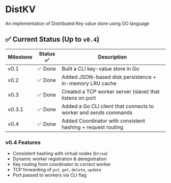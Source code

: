 # DistKV
An implementation  of Distributed Key value store using GO language

## ✅ Current Status (Up to `v0.4`)

| Milestone | Status ✅ | Description                                                   |
| --------- | -------- | ------------------------------------------------------------- |
| v0.1      | ✅ Done   | Built a CLI key-value store in Go                            |
| v0.2      | ✅ Done   | Added JSON-based disk persistence + in-memory LRU cache      |
| v0.3      | ✅ Done   | Created a TCP worker server (slave) that listens on port     |
| v0.3.1    | ✅ Done   | Added a Go CLI client that connects to worker and sends commands |
| v0.4      | ✅ Done   | Added Coordinator with consistent hashing + request routing  |



### v0.4 Features

- Consistent hashing with virtual nodes (`btree`)
- Dynamic worker registration & deregistration
- Key routing from coordinator to correct worker
- TCP forwarding of `put`, `get`, `delete`, `update`
- Port passed to workers via CLI flag
